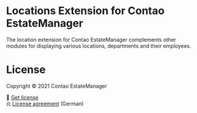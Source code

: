 # Locations Extension for Contao EstateManager
The location extension for Contao EstateManager complements other modules for displaying various locations, departments and their employees.
        
# License
Copyright © 2021 Contao EstateManager

🎫 [Get license](https://www.contao-estatemanager.com/de/erweiterungen/standorte.html) \
⚖ [License agreement](https://www.contao-estatemanager.com/de/lizenzbedingungen.html) (German)
